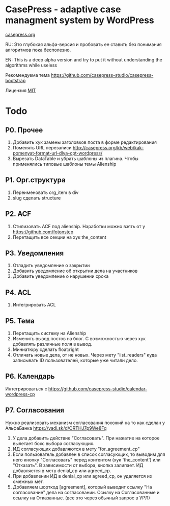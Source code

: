 CasePress - adaptive case managment system by WordPress
=========

[casepress.org](http://casepress.org/)

RU: Это глубокая альфа-версия и пробовать ее ставить без понимания алгоритмов пока бесполезно.

EN: This is a deep alpha version and try to put it without understanding the algorithms while useless

Рекомендуема тема https://github.com/casepress-studio/casepress-bootstrap


Лицензия [MIT](http://ru.wikipedia.org/wiki/%D0%9B%D0%B8%D1%86%D0%B5%D0%BD%D0%B7%D0%B8%D1%8F_MIT)


# Todo

## Р0. Прочее
1. Добавить хук замены заголовков поста в форме редактирования
2. Поменять URL перезаписи http://casepress.org/kb/web/kak-pomenyat-format-url-dlya-cpt-wordpress/
3. Вырезать DataTable и убрать шаблоны из плагина. Чтобы применялись типовые шаблоны темы Alienship


## Р1. Орг.структура
1. Переименовать org_item в div
2. slug сделать structure


## Р2. ACF
1. Стилизовать ACF под alienship. Наработки можно взять от у https://github.com/fotonstep
2. Перетащить все секции на хук the_content

## Р3. Уведомления
1. Отладить уведомление о закрытии
2. Добавить уведомление об открытии дела на участников
3. Добавить уведомление о нарушении срока


## Р4. ACL
1. Интегрировать ACL


## Р5. Тема
1. Перетащить систему на Alienship
2. Изменить вывод постов на блог. С возможностью через хук добавлять различные поля в вывод.
3. Миниатюру сделать float:right
4. Отличать новые дела, от не новых. Через мету "list_readers" куда записывать ID пользователей, которые уже читали дело.
 

## Р6. Календарь
Интегрироваться с https://github.com/casepress-studio/calendar-wordpress-cp



## Р7. Согласования
Нужно реализовать механизм согласования похожий на то как сделан у АльфаБанка https://yadi.sk/d/ORTHJ7p9We8Fq
1. У дела добавить действие "Согласовать". При нажатие на которое вылетает бокс выбора согласующих.
2. ИД согласующих добавляются в мету "for_agreement_cp"
3. Если пользователь добавлен в список согласующих, то выводим для него кнопку "Согласовать" перед контентом (хук 'the_content') или "Отказать". В зависимости от выбора, кнопка залипает. ИД добавляется в мету  denial_cp или agreed_cp.
4. При добавлении ИД в denial_cp или agreed_cp, он удаляется из смежных мет.
5. Добавляем шорткод [agreement], который выводит ссылку "На согласование" дела на согласовании. Ссылку на Согласованные и ссылку на Отказанные. (все это через обычный запрос в УРЛ)
